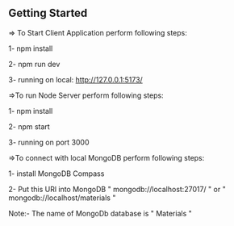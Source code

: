 ## Getting Started

=> To Start Client Application perform following steps:

1- npm install 

2- npm run dev 

3- running on local: http://127.0.0.1:5173/


=>To run Node Server perform following steps:

1- npm install 

2- npm start

3- running on port 3000


=>To connect with local MongoDB perform following steps:
 
1- install MongoDB Compass 

2- Put this URl into MongoDB " mongodb://localhost:27017/ " or " mongodb://localhost/materials "

Note:- The name of MongoDb database is " Materials "